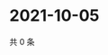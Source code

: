 # 2021-10-05

共 0 条

<!-- BEGIN WEIBO -->
<!-- 最后更新时间 Tue Oct 05 2021 09:58:02 GMT+0800 (China Standard Time) -->

<!-- END WEIBO -->
